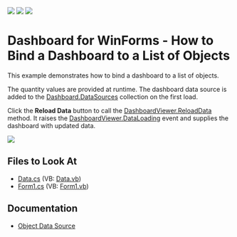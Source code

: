 <!-- default badges list -->
![](https://img.shields.io/endpoint?url=https://codecentral.devexpress.com/api/v1/VersionRange/128580835/18.2.3%2B)
[![](https://img.shields.io/badge/Open_in_DevExpress_Support_Center-FF7200?style=flat-square&logo=DevExpress&logoColor=white)](https://supportcenter.devexpress.com/ticket/details/E5171)
[![](https://img.shields.io/badge/📖_How_to_use_DevExpress_Examples-e9f6fc?style=flat-square)](https://docs.devexpress.com/GeneralInformation/403183)
<!-- default badges end -->
# Dashboard for WinForms - How to Bind a Dashboard to a List of Objects

This example demonstrates how to bind a dashboard to a list of objects.

The quantity values are provided at runtime. The dashboard data source is added to the [Dashboard.DataSources](https://docs.devexpress.com/Dashboard/DevExpress.DashboardCommon.Dashboard.DataSources) collection on the first load.

Click the **Reload Data** button to call the [DashboardViewer.ReloadData](https://docs.devexpress.com/Dashboard/Devexpress.DashboardWin.DashboardViewer.ReloadData.overloads) method. It raises the [DashboardViewer.DataLoading](https://docs.devexpress.com/Dashboard/DevExpress.DashboardWin.DashboardViewer.DataLoading) event and supplies the dashboard with updated data.

![](/images/screenshot.png)


<!-- default file list -->
## Files to Look At

* [Data.cs](./CS/Dashboard_BindingToList/Data.cs) (VB: [Data.vb](./VB/Dashboard_BindingToList/Data.vb))
* [Form1.cs](./CS/Dashboard_BindingToList/Form1.cs) (VB: [Form1.vb](./VB/Dashboard_BindingToList/Form1.vb))
<!-- default file list end -->

## Documentation

- [Object Data Source](https://docs.devexpress.com/Dashboard/116522/basic-concepts-and-terminology/data-sources#object-data-source)
